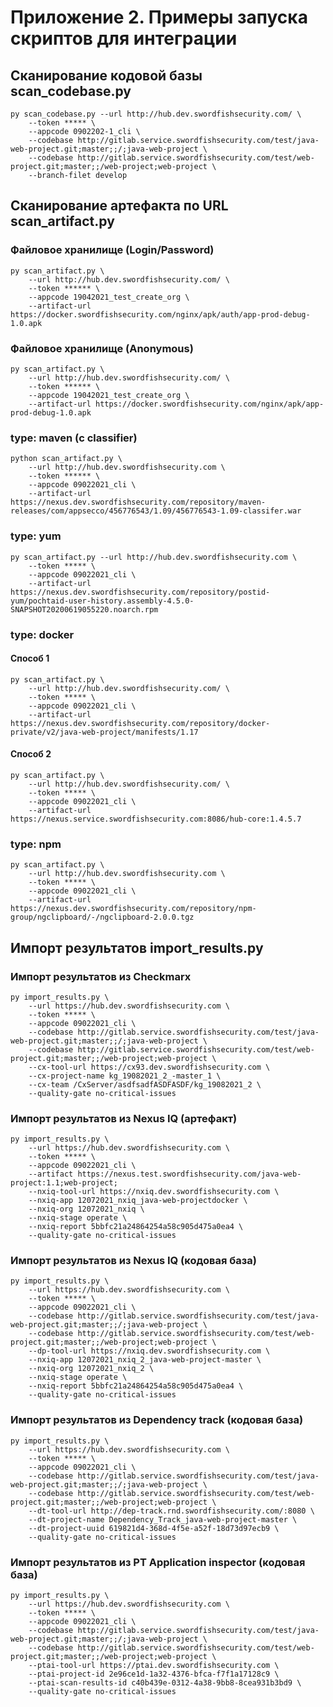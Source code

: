 # Приложение 2. Примеры запуска скриптов для интеграции

## Сканирование кодовой базы scan_codebase.py
    py scan_codebase.py --url http://hub.dev.swordfishsecurity.com/ \
        --token ***** \
        --appcode 0902202-1_cli \
        --codebase http://gitlab.service.swordfishsecurity.com/test/java-web-project.git;master;;/;java-web-project \
        --codebase http://gitlab.service.swordfishsecurity.com/test/web-project.git;master;;/web-project;web-project \
        --branch-filet develop

## Сканирование артефакта по URL scan_artifact.py

### Файловое хранилище (Login/Password)

    py scan_artifact.py \
        --url http://hub.dev.swordfishsecurity.com/ \
        --token ****** \
        --appcode 19042021_test_create_org \
        --artifact-url https://docker.swordfishsecurity.com/nginx/apk/auth/app-prod-debug-1.0.apk

### Файловое хранилище (Anonymous)

    py scan_artifact.py \
        --url http://hub.dev.swordfishsecurity.com/ \
        --token ****** \
        --appcode 19042021_test_create_org \
        --artifact-url https://docker.swordfishsecurity.com/nginx/apk/app-prod-debug-1.0.apk

### type: maven (с classifier)

    python scan_artifact.py \
        --url http://hub.dev.swordfishsecurity.com \
        --token ****** \
        --appcode 09022021_cli \
        --artifact-url https://nexus.dev.swordfishsecurity.com/repository/maven-releases/com/appsecco/456776543/1.09/456776543-1.09-classifer.war 

### type: yum

    py scan_artifact.py --url http://hub.dev.swordfishsecurity.com \
        --token ***** \
        --appcode 09022021_cli \
        --artifact-url https://nexus.dev.swordfishsecurity.com/repository/postid-yum/pochtaid-user-history.assembly-4.5.0-SNAPSHOT20200619055220.noarch.rpm

### type: docker

#### Cпособ 1

    py scan_artifact.py \
        --url http://hub.dev.swordfishsecurity.com/ \
        --token ***** \
        --appcode 09022021_cli \
        --artifact-url https://nexus.dev.swordfishsecurity.com/repository/docker-private/v2/java-web-project/manifests/1.17

#### Cпособ 2

    py scan_artifact.py \
        --url http://hub.dev.swordfishsecurity.com/ \
        --token ***** \
        --appcode 09022021_cli \
        --artifact-url https://nexus.service.swordfishsecurity.com:8086/hub-core:1.4.5.7

### type: npm

    py scan_artifact.py \
        --url http://hub.dev.swordfishsecurity.com \
        --token ***** \
        --appcode 09022021_cli \
        --artifact-url https://nexus.dev.swordfishsecurity.com/repository/npm-group/ngclipboard/-/ngclipboard-2.0.0.tgz

<!-- ## Сканирование артефакта, идентифицируемого в AppSec.Hub по параметрам (например, группа, artifact ID и версия для артефактов Maven)

### type: file-storage

    py scan_artifact.py --url http://hub.dev.swordfishsecurity.com \
        --token ***** \
        --appcode 09022021_cli \
        --artifact-type file_storage \
        --artifact-name file_storage_test2 \
        --repository-url https://nexus.dev.swordfishsecurity.com \
        --relative-url repository/maven-releases/com/appsecco/dvja/1.09/dvja-${artifactVersion}.war \
        --version 1.09 

### type: maven

    py scan_artifact.py --url http://hub.dev.swordfishsecurity.com \
        --token **** --appcode 09022021_cli \
        --artifact-name maven \
        --artifact-type maven \
        --repository-url https://nexus.dev.swordfishsecurity.com \
        --extension-type war --maven-group com.appsecco \
        --version 1.03 \
        --repository-name maven-releases \
        --maven-classifier classifier

### type: docker

    py scan_artifact.py \
        --url http://hub.dev.swordfishsecurity.com \
        --token ***** \
        --appcode 09022021_cli \
        --artifact-name hub-core \
        --artifact-type docker \
        --version 1.4.5.7 \
        --docker-registry https://nexus.service.swordfishsecurity.com \ 
        --docker-registry-port 8084 

### type: yum

    py scan_artifact.py --url http://hub.dev.swordfishsecurity.com \
        --token ***** \
        --appcode 09022021_cli \
        --artifact-url https://nexus.dev.swordfishsecurity.com/repository/...20200619055220.noarch.rpm

### type: yum. Placeholders: ${artifactVersion} и ${artifactBuild}

    py scan_artifact.py \
        --url http://hub.dev.swordfishsecurity.com/ \
        --token ***** \
        --appcode 09022021_cli \
        --artifact-type yum \
        --artifact-name yum26 \
        --repository-url https://nexus.dev.swordfishsecurity.com/ \
        --component-name pochtaid-user-history.assembly-4.5.0-SNAPSHOT20200619055220.noarch.rpm \
        --relative-url postid-yum/...assembly-${artifactVersion}-${artifactBuild}.noarch.rpm \
        --repository-name postid-yum \
        --version 4.5.0 \
        --build SNAPSHOT20200619055220

### type: raw

    py scan_artifact.py --url http://hub.dev.swordfishsecurity.com \
        --token ***** \
        --appcode 09022021_cli \
        --artifact-type raw \
        --artifact-name raw4 \
        --repository-url https://nexus.dev.swordfishsecurity.com/ \
        --component-name dvja/dvja-1.0.zip \
        --relative-url raw-hosted/dvja/dvja-${artifactVersion}.zip \
        --repository-name raw-hosted \
        --version 1.0

### type: npm

    py scan_artifact.py \
        --url http://hub.dev.swordfishsecurity.com \
        --token ***** \
        --appcode 09022021_cli \
        --artifact-url https://nexus.dev.swordfishsecurity.com/.../ngclipboard-2.0.0.tgz -->

## Импорт результатов import_results.py

### Импорт результатов из Checkmarx

    py import_results.py \
        --url https://hub.dev.swordfishsecurity.com \
        --token ***** \
        --appcode 09022021_cli \
        --codebase http://gitlab.service.swordfishsecurity.com/test/java-web-project.git;master;;/;java-web-project \
        --codebase http://gitlab.service.swordfishsecurity.com/test/web-project.git;master;;/web-project;web-project \
        --cx-tool-url https://cx93.dev.swordfishsecurity.com \
        --cx-project-name kg_19082021_2_-master_1 \
        --cx-team /CxServer/asdfsadfASDFASDF/kg_19082021_2 \
        --quality-gate no-critical-issues

### Импорт результатов из Nexus IQ (артефакт)

    py import_results.py \
        --url https://hub.dev.swordfishsecurity.com \
        --token ***** \
        --appcode 09022021_cli \
        --artifact https://nexus.test.swordfishsecurity.com/java-web-project:1.1;web-project;
        --nxiq-tool-url https://nxiq.dev.swordfishsecurity.com \
        --nxiq-app 12072021_nxiq_java-web-projectdocker \
        --nxiq-org 12072021_nxiq \
        --nxiq-stage operate \
        --nxiq-report 5bbfc21a24864254a58c905d475a0ea4 \
        --quality-gate no-critical-issues

### Импорт результатов из Nexus IQ (кодовая база)
    
    py import_results.py \
        --url https://hub.dev.swordfishsecurity.com \
        --token ***** \
        --appcode 09022021_cli \
        --codebase http://gitlab.service.swordfishsecurity.com/test/java-web-project.git;master;;/;java-web-project \
        --codebase http://gitlab.service.swordfishsecurity.com/test/web-project.git;master;;/web-project;web-project \
        --dp-tool-url https://nxiq.dev.swordfishsecurity.com \
        --nxiq-app 12072021_nxiq_2_java-web-project-master \
        --nxiq-org 12072021_nxiq_2 \
        --nxiq-stage operate \
        --nxiq-report 5bbfc21a24864254a58c905d475a0ea4 \
        --quality-gate no-critical-issues

### Импорт результатов из Dependency track (кодовая база)

    py import_results.py \
        --url https://hub.dev.swordfishsecurity.com \
        --token ***** \
        --appcode 09022021_cli \
        --codebase http://gitlab.service.swordfishsecurity.com/test/java-web-project.git;master;;/;java-web-project \
        --codebase http://gitlab.service.swordfishsecurity.com/test/web-project.git;master;;/web-project;web-project \
        --dt-tool-url http://dep-track.rnd.swordfishsecurity.com/:8080 \
        --dt-project-name Dependency_Track_java-web-project-master \
        --dt-project-uuid 619821d4-368d-4f5e-a52f-18d73d97ecb9 \
        --quality-gate no-critical-issues

### Импорт результатов из PT Application inspector (кодовая база)

    py import_results.py \
        --url https://hub.dev.swordfishsecurity.com \
        --token ***** \
        --appcode 09022021_cli \
        --codebase http://gitlab.service.swordfishsecurity.com/test/java-web-project.git;master;;/;java-web-project \
        --codebase http://gitlab.service.swordfishsecurity.com/test/web-project.git;master;;/web-project;web-project \
        --ptai-tool-url https://ptai.dev.swordfishsecurity.com \
        --ptai-project-id 2e96ce1d-1a32-4376-bfca-f7f1a17128c9 \
        --ptai-scan-results-id c40b439e-0312-4a38-9bb8-8cea931b3bd9 \
        --quality-gate no-critical-issues